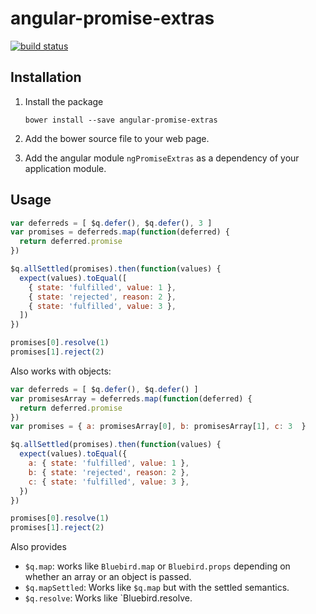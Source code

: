 # angular-promise-extras

[![build status](https://circleci.com/gh/ohjames/angular-promise-extras.png)](https://circleci.com/gh/ohjames/angular-promise-extras)

## Installation

1. Install the package
    ```
    bower install --save angular-promise-extras
    ```

2. Add the bower source file to your web page.
3. Add the angular module `ngPromiseExtras` as a dependency of your application module.

## Usage

```javascript
var deferreds = [ $q.defer(), $q.defer(), 3 ]
var promises = deferreds.map(function(deferred) {
  return deferred.promise
})

$q.allSettled(promises).then(function(values) {
  expect(values).toEqual([
    { state: 'fulfilled', value: 1 },
    { state: 'rejected', reason: 2 },
    { state: 'fulfilled', value: 3 },
  ])
})

promises[0].resolve(1)
promises[1].reject(2)
```

Also works with objects:

```javascript
var deferreds = [ $q.defer(), $q.defer() ]
var promisesArray = deferreds.map(function(deferred) {
  return deferred.promise
})
var promises = { a: promisesArray[0], b: promisesArray[1], c: 3  }

$q.allSettled(promises).then(function(values) {
  expect(values).toEqual({
    a: { state: 'fulfilled', value: 1 },
    b: { state: 'rejected', reason: 2 },
    c: { state: 'fulfilled', value: 3 },
  })
})

promises[0].resolve(1)
promises[1].reject(2)
```

Also provides
  * `$q.map`: works like `Bluebird.map` or `Bluebird.props` depending on whether an array or an object is passed.
  * `$q.mapSettled`: Works like `$q.map` but with the settled semantics.
  * `$q.resolve`: Works like `Bluebird.resolve.
